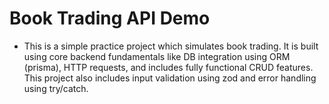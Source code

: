 # Book Trading API Demo
- This is a simple practice project which simulates book trading. It is built using core backend fundamentals like DB integration using ORM (prisma), HTTP requests, and includes fully functional CRUD features.
This project also includes input validation using zod and error handling using try/catch.
